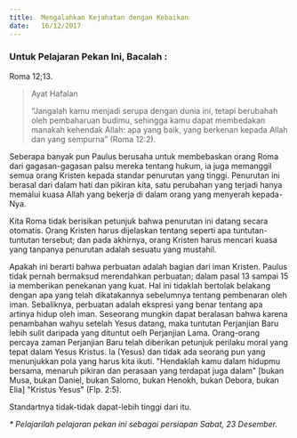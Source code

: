 ```yaml
---
title:  Mengalahkan Kejahatan dengan Kebaikan
date:   16/12/2017
---
```


### Untuk Pelajaran Pekan Ini, Bacalah : 
Roma 12;13.

> <p>Ayat Hafalan</p>
> “Jangalah kamu menjadi serupa dengan dunia ini, tetapi berubahah oleh pembaharuan budimu, sehingga kamu dapat membedakan manakah kehendak Allah: apa yang baik, yang berkenan kepada Allah dan yang sempurna” (Roma 12:2).

Seberapa banyak pun Paulus berusaha untuk membebaskan orang Roma dari gagasan-gagasan palsu mereka tentang hukum, ia juga memanggil semua orang Kristen kepada standar penurutan yang tinggi. Penurutan ini berasal dari dalam hati dan pikiran kita, satu perubahan yang terjadi hanya memalui kuasa Allah yang bekerja di dalam orang yang menyerah kepada-Nya.

Kita Roma tidak berisikan petunjuk bahwa penurutan ini datang secara otomatis. Orang Kristen harus dijelaskan tentang seperti apa tuntutan-tuntutan tersebut; dan pada akhirnya, orang Kristen harus mencari kuasa yang tanpanya penurutan adalah sesuatu yang mustahil.

Apakah ini berarti bahwa perbuatan adalah bagian dari iman Kristen. Paulus tidak pernah bermaksud merendahkan perbuatan; dalam pasal 13 sampai 15 ia memberikan penekanan yang kuat. Hal ini tidaklah bertolak belakang dengan apa yang telah dikatakannya sebelumnya tentang pembenaran oleh iman. Sebaliknya, perbuatan adalah ekspresi yang benar tentang apa artinya hidup oleh iman. Seseorang mungkin dapat beralasan bahwa karena penambahan wahyu setelah Yesus datang, maka tuntutan Perjanjian Baru lebih sulit daripada yang dituntut oelh Perjanjian Lama. Orang-orang percaya zaman Perjanjian Baru telah diberikan petunjuk perilaku moral yang tepat dalam Yesus Kristus. Ia (Yesus) dan tidak ada seorang pun yang menunjukkan pola yang harus kita ikuti. "Hendaklah kamu dalam hidupmu bersama, menaruh pikiran dan perasaan yang terdapat juga dalam" [bukan Musa, bukan Daniel, bukan Salomo, bukan Henokh, bukan Debora, bukan Elia] "Kristus Yesus" (Flp. 2:5).

Standartnya tidak-tidak dapat-lebih tinggi dari itu.

_* Pelajarilah pelajaran pekan ini sebagai persiapan Sabat, 23 Desember._
